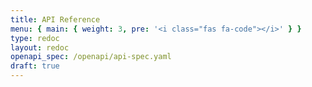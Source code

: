 ```yaml
---
title: API Reference
menu: { main: { weight: 3, pre: '<i class="fas fa-code"></i>' } }
type: redoc
layout: redoc
openapi_spec: /openapi/api-spec.yaml
draft: true
---
```


